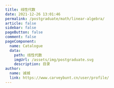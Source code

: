 ```yaml
---
title: 线性代数
date: 2021-12-26 13:01:46
permalink: /postgraduate/math/linear-algebra/
article: false
sidebar: false
pageButton: false
comment: false
pageComponent: 
  name: Catalogue
  data: 
    path: 线性代数
    imgUrl: /assets/img/postgraduate.svg
    description: 目录
author: 
  name: 诚城
  link: https://www.carveybunt.cn/user/profile/
---
```

